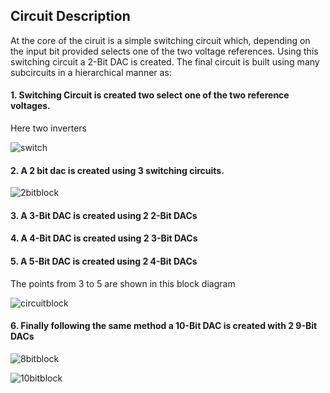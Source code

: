 ## Circuit Description

At the core of the ciruit is a simple switching circuit which, depending on the input bit provided selects one of the two voltage references. Using this switching circuit a 2-Bit DAC is created. The final circuit is built using many subcircuits in a hierarchical manner as:

#### 1. Switching Circuit is created two select one of the two reference voltages.

Here two inverters

![switch](https://user-images.githubusercontent.com/62995893/89989268-59eeff00-dc9e-11ea-9be0-05877ce28a05.jpg)

#### 2. A 2 bit dac is created using 3 switching circuits.

![2bitblock](https://user-images.githubusercontent.com/62995893/89989089-0da3bf00-dc9e-11ea-8b8f-09d9cbddabf3.png)

#### 3. A 3-Bit DAC is created using 2 2-Bit DACs

#### 4. A 4-Bit DAC is created using 2 3-Bit DACs

#### 5. A 5-Bit DAC is created using 2 4-Bit DACs

The points from 3 to 5 are shown in this block diagram

![circuitblock](https://user-images.githubusercontent.com/62995893/89987046-03cc8c80-dc9b-11ea-8440-7fac0c5e8edd.png)

#### 6. Finally following the same method a 10-Bit DAC is created with 2 9-Bit DACs

![8bitblock](https://user-images.githubusercontent.com/62995893/89987035-016a3280-dc9b-11ea-861d-b71c6f960476.png)

![10bitblock](https://user-images.githubusercontent.com/62995893/89987048-04652300-dc9b-11ea-82da-4bd60157a814.png)
